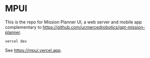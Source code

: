 # MPUI

This is the repo for Mission Planner UI, a web server and mobile app complementary to https://github.com/ucmercedrobotics/gpt-mission-planner.

`vercel dev`

See https://mpui.vercel.app.
